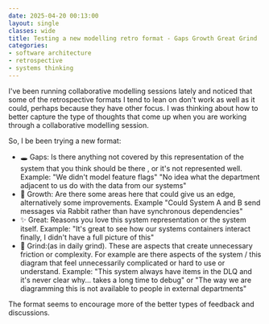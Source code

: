 ```yaml
---
date: 2025-04-20 00:13:00
layout: single
classes: wide
title: Testing a new modelling retro format - Gaps Growth Great Grind
categories:
- software architecture
- retrospective
- systems thinking
---
```


I've been running collaborative modelling sessions lately and noticed that some of the retrospective formats I tend to lean on don't work as well as it could, perhaps because they have other focus. I was thinking about how to better capture the type of thoughts that come up when you are working through a collaborative modelling session.

So, I be been trying a new format:

* 🕳️ Gaps: Is there anything not covered by this representation of the system that you think should be there , or it's not represented well. Example:  "We didn't model feature flags" "No idea what the department adjacent to us do with the data from our systems"
* 🌱 Growth: Are there some areas here that could give us an edge, alternatively some improvements. Example "Could System A and B send messages via Rabbit rather than have synchronous dependencies" 
* ✨ Great: Reasons you love this system representation or the system itself. Example: "It's great to see how our systems containers interact finally, I didn't have a full picture of this"
* 🚌 Grind:(as in daily grind). These are aspects that create unnecessary friction or complexity. For example are there  aspects of the system / this diagram that feel unnecessarily complicated or hard to use or understand.  Example: "This system always have items in the DLQ and it's never clear why... takes a long time to debug" or "The way we are diagramming this is not available to people in external departments"


The format seems to encourage more of the better types of feedback and discussions.